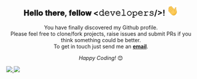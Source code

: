 <div align="center">
<h2> 𝐇𝐞𝐥𝐥𝐨 𝐭𝐡𝐞𝐫𝐞, 𝐟𝐞𝐥𝐥𝐨𝐰 <𝚍𝚎𝚟𝚎𝚕𝚘𝚙𝚎𝚛𝚜/>! <img src="https://github.com/PatriciaRamosS/PatriciaRamosS/blob/main/Hi.gif" width="30px"></h2>
</div>

<div align="center">

You have finally discovered my Github profile. <br>
Please feel free to clone/fork projects, raise issues and submit PRs if you think something could be better. <br>
To get in touch just send me an <a href="mailto:patricia.silva.ramos@outlook.com"><b>email</b></a>.  

<i>Happy Coding!</i> 😊

</div>

 <div>
  <a href="https://github.com/PatriciaRamosS">
  <img height="150em" src="https://github-readme-stats.vercel.app/api?username=patriciaramoss&show_icons=true&theme=prussian&include_all_commits=true&count_private=true"/>
  <img height="150em" src="https://github-readme-stats.vercel.app/api/top-langs/?username=patriciaramoss&layout=compact&langs_count=7&theme=dracula"/>
</div>

